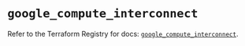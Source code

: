 # `google_compute_interconnect`

Refer to the Terraform Registry for docs: [`google_compute_interconnect`](https://registry.terraform.io/providers/hashicorp/google/6.20.0/docs/resources/compute_interconnect).
